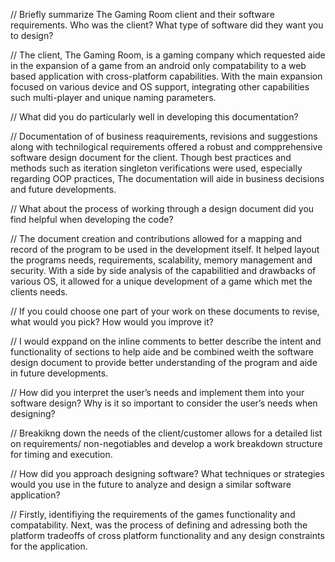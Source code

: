 // Briefly summarize The Gaming Room client and their software requirements. Who was the client? What type of software did they want you to design?

  // The client, The Gaming Room, is a gaming company which requested aide in the expansion of a game from an android only compatability to a 
     web based application with cross-platform capabilities. With the main expansion focused on various device and OS support, integrating other
     capabilities such multi-player and unique naming parameters.
     
// What did you do particularly well in developing this documentation?

  // Documentation of of business reaquirements, revisions and suggestions along with technilogical requirements offered a robust and compprehensive
     software design document for the client. Though best practices and methods such as iteration singleton verifications were used, especially 
     regarding OOP practices, The documentation will aide in business decisions and future developments. 
     
// What about the process of working through a design document did you find helpful when developing the code?

  // The document creation and contributions allowed for a mapping and record of the program to be used in the development itself. It helped layout
     the programs needs, requirements, scalability, memory management and security. With a side by side analysis of the capabilitied and drawbacks of various
     OS, it allowed for a unique development of a game which met the clients needs.
     
// If you could choose one part of your work on these documents to revise, what would you pick? How would you improve it?

  // I would exppand on the inline comments to better describe the intent and functionality of sections to help aide and be combined weith the software design
     document to provide better understanding of the program and aide in future developments.
     
// How did you interpret the user’s needs and implement them into your software design? Why is it so important to consider the user’s needs when designing?

  // Breakikng down the needs of the client/customer allows for a detailed list on requirements/ non-negotiables and develop a work breakdown structure 
     for timing and execution.
     
// How did you approach designing software? What techniques or strategies would you use in the future to analyze and design a similar software application?

  // Firstly, identifiying the requirements of the games functionality and compatability. Next, was the process of defining and adressing both
     the platform tradeoffs of cross platform functionality and any design constraints for the application.
     
